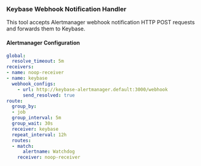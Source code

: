 
### Keybase Webhook Notification Handler

This tool accepts Alertmanager webhook notification HTTP POST requests and forwards them to Keybase.


 #### Alertmanager Configuration
```yaml
global:
  resolve_timeout: 5m
receivers:
- name: noop-receiver
- name: keybase
  webhook_configs:
    - url: http://keybase-alertmanager.default:3000/webhook
      send_resolved: true
route:
  group_by:
  - job
  group_interval: 5m
  group_wait: 30s
  receiver: keybase
  repeat_interval: 12h
  routes:
  - match:
      alertname: Watchdog
    receiver: noop-receiver
```
